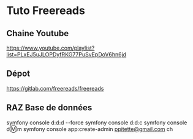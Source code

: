 # Tuto Freereads

## Chaine Youtube

https://www.youtube.com/playlist?list=PLxEJ5uJLOPDyfRKG77PuSvEpDoV6hn6jd

## Dépot

https://gitlab.com/freereads/freereads

## RAZ Base de données

symfony console d:d:d --force
symfony console d:d:c
symfony console d:m:m
symfony console app:create-admin ppitette@gmail.com ch
